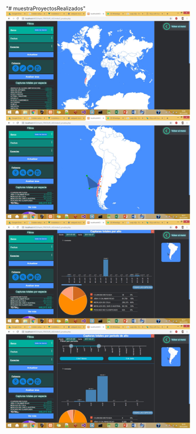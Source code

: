 "# muestraProyectosRealizados" 
<img src="https://github.com/Roderick777/muestraProyectosRealizados/blob/master/Afs/afs1.jpeg">
<img src="https://github.com/Roderick777/muestraProyectosRealizados/blob/master/Afs/afs2.jpeg">
<img src="https://github.com/Roderick777/muestraProyectosRealizados/blob/master/Afs/afs3.jpeg">
<img src="https://github.com/Roderick777/muestraProyectosRealizados/blob/master/Afs/afs4.jpeg">

